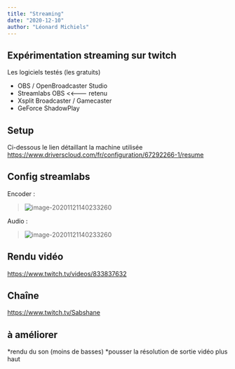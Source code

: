 ```yaml
---
title: "Streaming"
date: "2020-12-10"
author: "Léonard Michiels"
---
```


## Expérimentation streaming sur twitch

Les logiciels testés (les gratuits)
* OBS / OpenBroadcaster Studio
* Streamlabs OBS  <<--- retenu
* Xsplit Broadcaster / Gamecaster
* GeForce ShadowPlay

## Setup 
Ci-dessous le lien détaillant la machine utilisée
https://www.driverscloud.com/fr/configuration/67292266-1/resume

## Config streamlabs

Encoder :
> ![image-20201121140233260](/LabVeillTec/figures/encoder.png)

Audio :
> ![image-20201121140233260](/LabVeillTec/figures/audio.png)



## Rendu vidéo
https://www.twitch.tv/videos/833837632

## Chaîne
https://www.twitch.tv/Sabshane

## à améliorer
*rendu du son (moins de basses)
*pousser la résolution de sortie vidéo plus haut